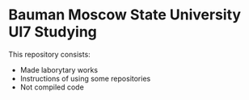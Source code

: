 # Bauman Moscow State University UI7 Studying

This repository consists:
- Made laborytary works
- Instructions of using some repositories
- Not compiled code

